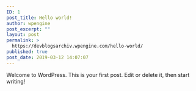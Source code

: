 ```yaml
---
ID: 1
post_title: Hello world!
author: wpengine
post_excerpt: ""
layout: post
permalink: >
  https://devblogsarchiv.wpengine.com/hello-world/
published: true
post_date: 2019-03-12 14:07:07
---
```

<!-- wp:paragraph -->

Welcome to WordPress. This is your first post. Edit or delete it, then start writing!

<!-- /wp:paragraph -->